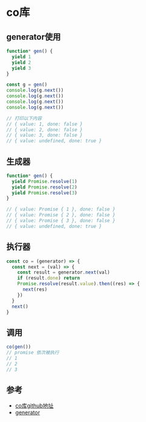 # co库

## generator使用

```javascript
function* gen() {
  yield 1
  yield 2
  yield 3
}

const g = gen()
console.log(g.next())
console.log(g.next())
console.log(g.next())
console.log(g.next())

// 打印以下内容
// { value: 1, done: false }
// { value: 2, done: false }
// { value: 3, done: false }
// { value: undefined, done: true }
```

## 生成器

```javascript
function* gen() {
  yield Promise.resolve(1)
  yield Promise.resolve(2)
  yield Promise.resolve(3)
}

// { value: Promise { 1 }, done: false }
// { value: Promise { 2 }, done: false }
// { value: Promise { 3 }, done: false }
// { value: undefined, done: true }
```

## 执行器

```javascript
const co = (generator) => {
  const next = (val) => {
    const result = generator.next(val)
    if (result.done) return
    Promise.resolve(result.value).then((res) => {
      next(res)
    })
  }
  next()
}
```

## 调用

```javascript
co(gen())
// promise 依次被执行
// 1
// 2
// 3
```

## 参考

- [co库github地址](https://github.com/tj/co)
- [generator](https://es6.ruanyifeng.com/#docs/generator)